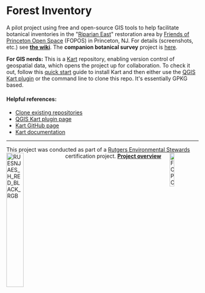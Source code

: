 # Forest Inventory

A pilot project using free and open-source GIS tools to help facilitate botanical inventories in the "[Riparian East](https://www.fopos.org/riparian-restoration-project)" restoration area by [Friends of Princeton Open Space](https://www.fopos.org/) (FOPOS) in Princeton, NJ. For details (screenshots, etc.) see **[the wiki](https://github.com/pmgreen/forest_inventory/wiki)**. The **companion botanical survey** project is [here](https://github.com/pmgreen/riparian_east_botanical).  

**For GIS nerds:** This is a [Kart](https://kartproject.org/) repository, enabling version control of geospatial data, which opens the project up for collaboration. To check it out, follow this [quick start](https://docs.kartproject.org/en/latest/pages/quick_guide.html#quick-guide) guide to install Kart and then either use the [QGIS Kart plugin](https://plugins.qgis.org/plugins/kart/) or the command line to clone this repo. It's essentially GPKG based.

#### Helpful references:
- [Clone existing repositories](https://docs.kartproject.org/en/latest/pages/commands/kart_clone.html#clone-existing-repositories)
- [QGIS Kart plugin page](https://plugins.qgis.org/plugins/kart/)
- [Kart GitHub page](https://github.com/koordinates/kart)
- [Kart documentation](https://docs.kartproject.org/en/latest/)

***
This project was conducted as part of a [Rutgers Environmental Stewards](https://envirostewards.rutgers.edu/) certification project. **[Project overview](https://pmgreen.github.io/res/)**
<img width="30%" align="left" alt="RUESNJAES_H_RED_BLACK_RGB" src="https://github.com/user-attachments/assets/14a2e5f2-5bdb-4aa2-8ac4-33199d91b2f8" />
<img width="15%" align="right" alt="FOPOS bw horiz" src="https://github.com/user-attachments/assets/aa207b05-f183-4d2e-a38f-b893461c0a3e" />
